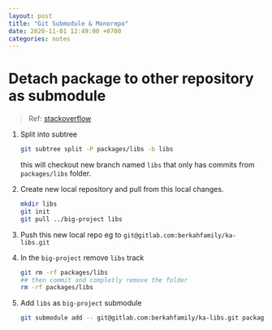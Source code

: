 ```yaml
---
layout: post
title: "Git Submodule & Monorepo"
date: 2020-11-01 12:49:00 +0700
categories: notes
---
```


# Detach package to other repository as submodule

> Ref: [stackoverflow](https://stackoverflow.com/a/17864475/1586914)

1. Split into subtree

   ```bash
   git subtree split -P packages/libs -b libs
   ```

   this will checkout new branch named `libs` that only has commits from `packages/libs` folder.

2. Create new local repository and pull from this local changes.

   ```bash
   mkdir libs
   git init
   git pull ../big-project libs
   ```

3. Push this new local repo eg to `git@gitlab.com:berkahfamily/ka-libs.git`

4. In the `big-project` remove `libs` track

   ```bash
   git rm -rf packages/libs
   ## then commit and completly remove the folder
   rm -rf packages/libs
   ```

5. Add `libs` as `big-project` submodule
   ```bash
   git submodule add -- git@gitlab.com:berkahfamily/ka-libs.git packages/libs
   ```

